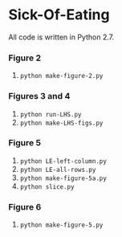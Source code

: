 # Sick-Of-Eating

All code is written in Python 2.7.

### Figure 2
1. `python make-figure-2.py`

### Figures 3 and 4
1. `python run-LHS.py`
2. `python make-LHS-figs.py`

### Figure 5
1. `python LE-left-column.py`
2. `python LE-all-rows.py`
3. `python make-figure-5a.py`
4. `python slice.py`

### Figure 6
1. `python make-figure-5.py`
